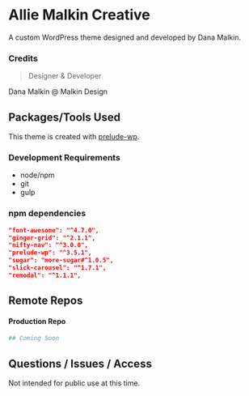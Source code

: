 # Allie Malkin Creative
A custom WordPress theme designed and developed by Dana Malkin.

### Credits
> Designer & Developer

Dana Malkin @ Malkin Design

## Packages/Tools Used
This theme is created with [prelude-wp](https://github.com/prelude-wp).

### Development Requirements
- node/npm
- git
- gulp

### npm dependencies
```json
"font-awesome": "^4.7.0",
"ginger-grid": "^2.1.1",
"nifty-nav": "^3.0.0",
"prelude-wp": "^3.5.1",
"sugar": "more-sugar#^1.0.5",
"slick-carousel": "^1.7.1",
"remodal": "^1.1.1",
```

## Remote Repos

#### Production Repo
```sh
## Coming Soon
```

## Questions / Issues / Access
Not intended for public use at this time.
